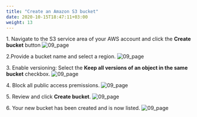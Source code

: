 ```yaml
---
title: "Create an Amazon S3 bucket"
date: 2020-10-15T18:47:11+03:00
weight: 13
---
```

1\. Navigate to the S3 service area of your AWS account and click the __Create bucket__ button
![09_page](/images/module1/create_bucket.png)

2\.Provide a bucket name and select a region.
![09_page](/images/module1/09_page.png)

3\. Enable versioning: Select the __Keep all versions of an object in the same bucket__ checkbox.
![09_page](/images/module1/10_page.png)

4\. Block all public access premissions.
![09_page](/images/module1/11_page.png)

5\. Review and click __Create bucket__.
![09_page](/images/module1/12_page.png)

6\. Your new bucket has been created and is now listed.
![09_page](/images/module1/13_page.png)